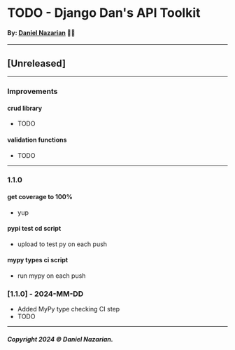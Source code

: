 # TODO - Django Dan's API Toolkit
#### By: [Daniel Nazarian](https://danielnazarian) 🐧👹

-------------------------------------------------------
## [Unreleased]
----
### Improvements

#### crud library
- TODO


#### validation functions
- TODO


-----
### 1.1.0



#### get coverage to 100%
- yup



#### pypi test cd script
- upload to test py on each push



#### mypy types ci script
- run mypy on each push



### [1.1.0] - 2024-MM-DD
- Added MyPy type checking CI step
- TODO


-------------------------------------------------------

##### Copyright 2024 © Daniel Nazarian.
